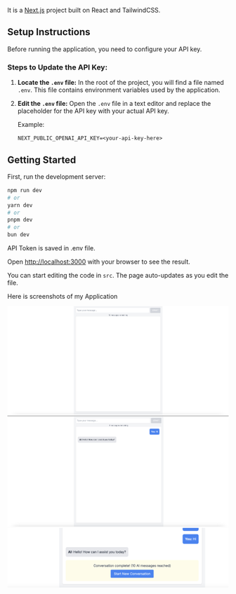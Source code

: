 It is a [Next.js](https://nextjs.org/) project built on React and TailwindCSS.

## Setup Instructions

Before running the application, you need to configure your API key.

### Steps to Update the API Key:

1. **Locate the `.env` file:**
   In the root of the project, you will find a file named `.env`. This file contains environment variables used by the application.

2. **Edit the `.env` file:**
   Open the `.env` file in a text editor and replace the placeholder for the API key with your actual API key.

   Example:
   ```plaintext
   NEXT_PUBLIC_OPENAI_API_KEY=<your-api-key-here>

## Getting Started

First, run the development server:

```bash
npm run dev
# or
yarn dev
# or
pnpm dev
# or
bun dev
```
API Token is saved in .env file.

Open [http://localhost:3000](http://localhost:3000) with your browser to see the result.

You can start editing the code in `src`. The page auto-updates as you edit the file.

Here is screenshots of my Application

![Initial Page](screenshots/image1.png)
![First Message Page](screenshots/image2.png)
![Start New Conversation Page](screenshots/image3.png)